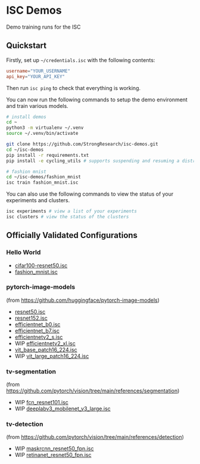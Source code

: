 # ISC Demos

Demo training runs for the ISC

## Quickstart

Firstly, set up `~/credentials.isc` with the following contents:

```toml
username="YOUR_USERNAME"
api_key="YOUR_API_KEY"
```

Then run `isc ping` to check that everything is working.

You can now run the following commands to setup the demo environment
and train various models.

```bash
# install demos
cd ~
python3 -m virtualenv ~/.venv
source ~/.venv/bin/activate

git clone https://github.com/StrongResearch/isc-demos.git
cd ~/isc-demos
pip install -r requirements.txt
pip install -e cycling_utils # supports suspending and resuming a distributed sampler

# fashion mnist
cd ~/isc-demos/fashion_mnist
isc train fashion_mnist.isc
```

You can also use the following commands to view the status
of your experiments and clusters.

```bash
isc experiments # view a list of your experiments
isc clusters # view the status of the clusters
```

## Officially Validated Configurations

### Hello World

- [cifar100-resnet50.isc](./cifar100-resnet50/cifar100-resnet50.isc)
- [fashion_mnist.isc](./fashion_mnist/fashion_mnist.isc)

### pytorch-image-models

(from https://github.com/huggingface/pytorch-image-models)

- [resnet50.isc](./pytorch-image-models/resnet50.isc)
- [resnet152.isc](./pytorch-image-models/resnet152.isc)
- [efficientnet_b0.isc](./pytorch-image-models/efficientnet_b0.isc)
- [efficientnet_b7.isc](./pytorch-image-models/efficientnet_b7.isc)
- [efficientnetv2_s.isc](./pytorch-image-models/efficientnetv2_s.isc)
- WIP [efficientnetv2_xl.isc](./pytorch-image-models/efficientnetv2_xl.isc)
- [vit_base_patch16_224.isc](./pytorch-image-models/vit_base_patch16_224.isc)
- WIP [vit_large_patch16_224.isc](./pytorch-image-models/vit_large_patch16_224.isc)

### tv-segmentation

(from https://github.com/pytorch/vision/tree/main/references/segmentation)

- WIP [fcn_resnet101.isc](./tv-segmentation/fcn_resnet101.isc)
- WIP [deeplabv3_mobilenet_v3_large.isc](./tv-segmentation/deeplabv3_mobilenet_v3_large.isc)

### tv-detection

(from https://github.com/pytorch/vision/tree/main/references/detection)

- WIP [maskrcnn_resnet50_fpn.isc](./tv-detection/fasterrcnn_resnet50_fpn.isc)
- WIP [retinanet_resnet50_fpn.isc](./tv-detection/retinanet_resnet50_fpn.isc)
